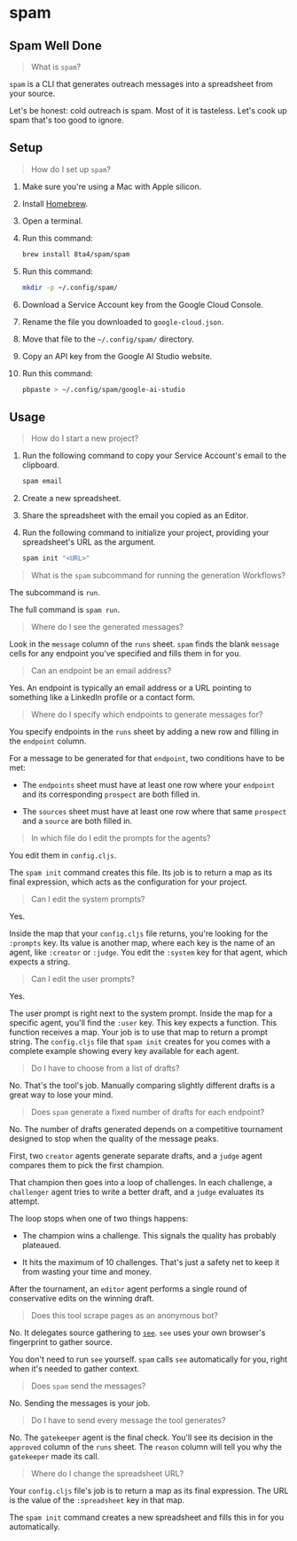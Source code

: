 # spam

## Spam Well Done

> What is `spam`?

`spam` is a CLI that generates outreach messages into a spreadsheet from your source.

Let's be honest: cold outreach is spam. Most of it is tasteless. Let's cook up spam that's too good to ignore.

## Setup

> How do I set up `spam`?

1. Make sure you're using a Mac with Apple silicon.

1. Install [Homebrew](https://brew.sh/#install).

1. Open a terminal.

1. Run this command:
   ```bash
   brew install 8ta4/spam/spam
   ```

1. Run this command:
   ```bash
   mkdir -p ~/.config/spam/
   ```

1. Download a Service Account key from the Google Cloud Console.

1. Rename the file you downloaded to `google-cloud.json`.

1. Move that file to the `~/.config/spam/` directory.

1. Copy an API key from the Google AI Studio website.

1. Run this command:
   ```bash
   pbpaste > ~/.config/spam/google-ai-studio
   ```

## Usage

> How do I start a new project?

1. Run the following command to copy your Service Account's email to the clipboard.
   ```bash
   spam email
   ```

1. Create a new spreadsheet.

1. Share the spreadsheet with the email you copied as an Editor.

1. Run the following command to initialize your project, providing your spreadsheet's URL as the argument.
   ```bash
   spam init "<URL>"
   ```

> What is the `spam` subcommand for running the generation Workflows?

The subcommand is `run`.

The full command is `spam run`.

> Where do I see the generated messages?

Look in the `message` column of the `runs` sheet. `spam` finds the blank `message` cells for any endpoint you've specified and fills them in for you.

> Can an endpoint be an email address?

Yes. An endpoint is typically an email address or a URL pointing to something like a LinkedIn profile or a contact form.

> Where do I specify which endpoints to generate messages for?

You specify endpoints in the `runs` sheet by adding a new row and filling in the `endpoint` column.

For a message to be generated for that `endpoint`, two conditions have to be met:

- The `endpoints` sheet must have at least one row where your `endpoint` and its corresponding `prospect` are both filled in.

- The `sources` sheet must have at least one row where that same `prospect` and a `source` are both filled in.

> In which file do I edit the prompts for the agents?

You edit them in `config.cljs`.

The `spam init` command creates this file. Its job is to return a map as its final expression, which acts as the configuration for your project.

> Can I edit the system prompts?

Yes.

Inside the map that your `config.cljs` file returns, you're looking for the `:prompts` key. Its value is another map, where each key is the name of an agent, like `:creator` or `:judge`. You edit the `:system` key for that agent, which expects a string.

> Can I edit the user prompts?

Yes.

The user prompt is right next to the system prompt. Inside the map for a specific agent, you'll find the `:user` key. This key expects a function. This function receives a map. Your job is to use that map to return a prompt string. The `config.cljs` file that `spam init` creates for you comes with a complete example showing every key available for each agent.

> Do I have to choose from a list of drafts?

No. That's the tool's job. Manually comparing slightly different drafts is a great way to lose your mind.

> Does `spam` generate a fixed number of drafts for each endpoint?

No. The number of drafts generated depends on a competitive tournament designed to stop when the quality of the message peaks.

First, two `creator` agents generate separate drafts, and a `judge` agent compares them to pick the first champion.

That champion then goes into a loop of challenges. In each challenge, a `challenger` agent tries to write a better draft, and a `judge` evaluates its attempt.

The loop stops when one of two things happens:

- The champion wins a challenge. This signals the quality has probably plateaued.

- It hits the maximum of 10 challenges. That's just a safety net to keep it from wasting your time and money.

After the tournament, an `editor` agent performs a single round of conservative edits on the winning draft.

> Does this tool scrape pages as an anonymous bot?

No. It delegates source gathering to [`see`](https://github.com/8ta4/see). `see` uses your own browser's fingerprint to gather source.

You don't need to run `see` yourself. `spam` calls `see` automatically for you, right when it's needed to gather context.

> Does `spam` send the messages?

No. Sending the messages is your job.

> Do I have to send every message the tool generates?

No. The `gatekeeper` agent is the final check. You'll see its decision in the `approved` column of the `runs` sheet. The `reason` column will tell you why the `gatekeeper` made its call.

> Where do I change the spreadsheet URL?

Your `config.cljs` file's job is to return a map as its final expression. The URL is the value of the `:spreadsheet` key in that map.

The `spam init` command creates a new spreadsheet and fills this in for you automatically.
